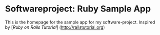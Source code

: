 # Softwareproject: Ruby Sample App

This is the homepage for the sample app for my software-project.
    Inspired by  [*Ruby on Rails Tutorial*] (http://railstutorial.org)